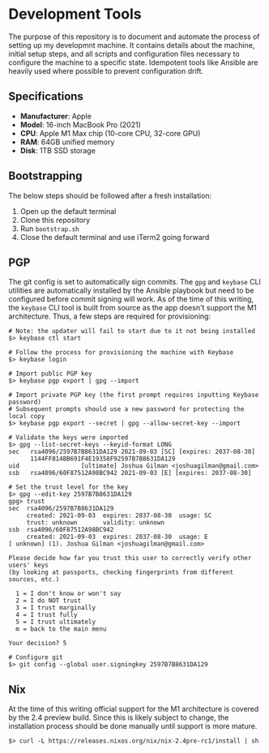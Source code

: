 # Development Tools

The purpose of this repository is to document and automate the process of
setting up my developmnt machine. It contains details about the machine, initial
setup steps, and all scripts and configuration files necessary to configure the
machine to a specific state. Idempotent tools like Ansible are heavily used
where possible to prevent configuration drift. 

## Specifications

* **Manufacturer**: Apple
* **Model**: 16-inch MacBook Pro (2021)
* **CPU**: Apple M1 Max chip (10-core CPU, 32-core GPU)
* **RAM**: 64GB unified memory
* **Disk**: 1TB SSD storage

## Bootstrapping

The below steps should be followed after a fresh installation:

1. Open up the default terminal
2. Clone this repository
3. Run `bootstrap.sh`
4. Close the default terminal and use iTerm2 going forward

## PGP

The git config is set to automatically sign commits. The `gpg` and `keybase` CLI
utilities are automatically installed by the Ansible playbook but need to be
configured before commit signing will work. As of the time of this writing, the
`keybase` CLI tool is built from source as the app doesn't support the M1 architecture.
Thus, a few steps are required for provisioning:

```
# Note: the updater will fail to start due to it not being installed
$> keybase ctl start

# Follow the process for provisioning the machine with Keybase
$> keybase login

# Import public PGP key
$> keybase pgp export | gpg --import

# Import private PGP key (the first prompt requires inputting Keybase password)
# Subsequent prompts should use a new password for protecting the local copy
$> keybase pgp export --secret | gpg --allow-secret-key --import

# Validate the keys were imported
$> gpg --list-secret-keys --keyid-format LONG
sec   rsa4096/2597B7B8631DA129 2021-09-03 [SC] [expires: 2037-08-30]
      1144FF814BB691F4E19358F92597B7B8631DA129
uid                 [ultimate] Joshua Gilman <joshuagilman@gmail.com>
ssb   rsa4096/60F87512A98BC942 2021-09-03 [E] [expires: 2037-08-30]

# Set the trust level for the key
$> gpg --edit-key 2597B7B8631DA129
gpg> trust
sec  rsa4096/2597B7B8631DA129
     created: 2021-09-03  expires: 2037-08-30  usage: SC
     trust: unknown       validity: unknown
ssb  rsa4096/60F87512A98BC942
     created: 2021-09-03  expires: 2037-08-30  usage: E
[ unknown] (1). Joshua Gilman <joshuagilman@gmail.com>

Please decide how far you trust this user to correctly verify other users' keys
(by looking at passports, checking fingerprints from different sources, etc.)

  1 = I don't know or won't say
  2 = I do NOT trust
  3 = I trust marginally
  4 = I trust fully
  5 = I trust ultimately
  m = back to the main menu

Your decision? 5

# Configure git
$> git config --global user.signingkey 2597B7B8631DA129
```

## Nix

At the time of this writing official support for the M1 architecture is covered
by the 2.4 preview build. Since this is likely subject to change, the installation
process should be done manually until support is more mature.

```
$> curl -L https://releases.nixos.org/nix/nix-2.4pre-rc1/install | sh
```